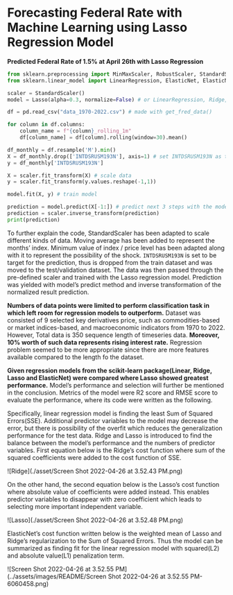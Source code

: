 # Forecasting Federal Rate with Machine Learning using Lasso Regression Model
**Predicted Federal Rate of 1.5% at April 26th with Lasso Regression**

```python
from sklearn.preprocessing import MinMaxScaler, RobustScaler, StandardScaler
from sklearn.linear_model import LinearRegression, ElasticNet, ElasticNetCV

scaler = StandardScaler()
model = Lasso(alpha=0.3, normalize=False) # or LinearRegression, Ridge, ElasticNet

df = pd.read_csv("data_1970-2022.csv") # made with get_fred_data()

for column in df.columns:
    column_name = f"{column}_rolling_1m"
    df[column_name] = df[column].rolling(window=30).mean()

df_monthly = df.resample('M').min()
X = df_monthly.drop(['INTDSRUSM193N'], axis=1) # set INTDSRUSM193N as target
y = df_monthly['INTDSRUSM193N']

X = scaler.fit_transform(X) # scale data
y = scaler.fit_transform(y.values.reshape(-1,1))

model.fit(X, y) # train model

prediction = model.predict(X[-1:]) # predict next 3 steps with the model
prediction = scaler.inverse_transform(prediction)
print(prediction)
```

To further explain the code, StandardScaler has been adapted to scale different kinds of data. Moving average has been added to represent the months’ index. Minimum value of index / price level has been adapted along with it to represent the possibility of the shock. `INTDSRUSM193N` is set to be target for the prediction, thus is dropped from the train dataset and was moved to the test/validation dataset. The data was then passed through the pre-defined scaler and trained with the Lasso regression model. Prediction was yielded with model’s predict method and inverse transformation of the normalized result prediction.

**Numbers of data points were limited to perform classification task in which left room for regression models to outperform.**  Dataset was consisted of 9 selected key derivatives price, such as commodities-based or market indices-based, and macroeconomic indicators from 1970 to 2022. However, Total data is 350 sequence length of timeseries data. **Moreover, 10% worth of such data represents rising interest rate.** Regression problem seemed to be more appropriate since there are more features available compared to the length fo the dataset.

**Given regression models from the scikit-learn package(Linear, Ridge, Lasso and ElasticNet) were compared where Lasso showed greatest performance.** Model’s performance and selection will further be mentioned in the conclusion. Metrics of the model were R2 score and RMSE score to evaluate the performance, where its code were written as the following.

Specifically, linear regression model is finding the least Sum of Squared Errors(SSE). Additional predictor variables to the model may decrease the error, but there is possibility of the overfit which reduces the generalization performance for the test data. Ridge and Lasso is introduced to find the balance between the model’s performance and the numbers of predictor variables. First equation below is the Ridge’s cost function where sum of the squared coefficients were added to the cost function of SSE. 

![Ridge](./asset/Screen Shot 2022-04-26 at 3.52.43 PM.png)

On the other hand, the second equation below is the Lasso’s cost function where absolute value of coefficients were added instead. This enables predictor variables to disappear with zero coefficient which leads to selecting more important independent variable.

![Lasso](./asset/Screen Shot 2022-04-26 at 3.52.48 PM.png)

ElasticNet’s cost function written below is the weighted mean of Lasso and Ridge’s regularization to the Sum of Squared Errors. Thus the model can be summarized as finding fit for the linear regression model with squared(L2) and absolute value(L1) penalization term. 

![Screen Shot 2022-04-26 at 3.52.55 PM](../assets/images/README/Screen Shot 2022-04-26 at 3.52.55 PM-6060458.png)



